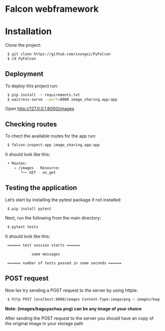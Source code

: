 # Falcon webframework

# Installation

Clone the project:

```bash
 $ git clone https://github.com/sxoxgxi/PyFalcon
 $ cd PyFalcon
```

## Deployment

To deploy this project run:

```bash
 $ pip install -r requirements.txt
 $ waitress-serve --port=8000 image_sharing.app:app
```

Open http://127.0.0.1:8000/images

## Checking routes

To chect the available routes for the app run:

```bash
 $ falcon-inspect-app image_sharing.app:app
```

It should look like this:

```bash
 • Routes:
    ⇒ /images - Resource:
       └── GET - on_get
```

## Testing the application

Let’s start by installing the pytest package if not installed:

```bash
 $ pip install pytest
```

Next, run the following from the main directory:

```bash
 $ pytest tests
```

It should look like this:

```bash
 ====== test session starts ======

            some messages

 ====== number of tests passed in some seconds ======
```

## POST request

Now les try sending a POST request to the server by using httpie:

```bash
 $ http POST localhost:8000/images Content-Type:image/png < images/kaguyachaa.png
```

**Note: (images/kaguyachaa.png) can be any image of your choice**

After sending the POST request to the server you should have an copy of the original image in your storage path
